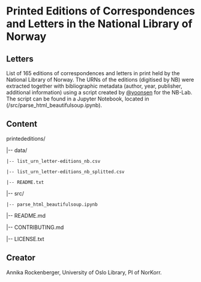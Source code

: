 # Printed Editions of Correspondences and Letters in the National Library of Norway

## Letters

List of 165 editions of correspondences and letters in print held by the National Library of Norway. The URNs of the editions (digitised by NB) were extracted together with bibliographic metadata (author, year, publisher, additional information) using a script created by [@yoonsen](https://github.com/Yoonsen) for the NB-Lab. The script can be found in a Jupyter Notebook, located in (/src/parse_html_beautifulsoup.ipynb).

## Content

printededitions/

|-- data/

    |-- list_urn_letter-editions_nb.csv

    |-- list_urn_letter-editions_nb_splitted.csv

    |-- README.txt

|-- src/

    |-- parse_html_beautifulsoup.ipynb

|-- README.md

|-- CONTRIBUTING.md

|-- LICENSE.txt

## Creator

Annika Rockenberger, University of Oslo Library, PI of NorKorr.
